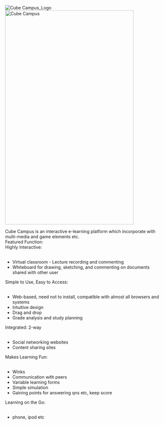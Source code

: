 <img src='http://cube-campus.googlecode.com/files/CubeCampus_Logo.png' alt='Cube Campus_Logo' />
<img src='http://cube-campus.googlecode.com/files/CubeCampus_Avatar.jpg' alt='Cube Campus' width='417' height='694' />
<p>Cube Campus is an interactive e-learning platform which incorporate with multi-media and game elements etc.<br>
Featured Function:<br>
Highly Interactive:<br>
<br>
<ul><li>Virtual classroom - Lecture recording and commenting<br>
</li><li>Whiteboard for drawing, sketching, and commenting on documents shared with other user</li></ul>

Simple to Use, Easy to Access:<br>
<br>
<ul><li>Web-based, need not to install, compatible with almost all browsers and systems<br>
</li><li>Intuitive design<br>
</li><li>Drag and drop<br>
</li><li>Grade analysis and study planning</li></ul>

Integrated: 2-way<br>
<br>
<ul><li>Social networking websites<br>
</li><li>Content sharing sites</li></ul>

Makes Learning Fun:<br>
<br>
<ul><li>Winks<br>
</li><li>Communication with peers<br>
</li><li>Variable learning forms<br>
</li><li>Simple simulation<br>
</li><li>Gaining points for answering qns etc, keep score</li></ul>

Learning on the Go:<br>
<br>
<ul><li>phone, ipod etc<br>
</p></li></ul>


